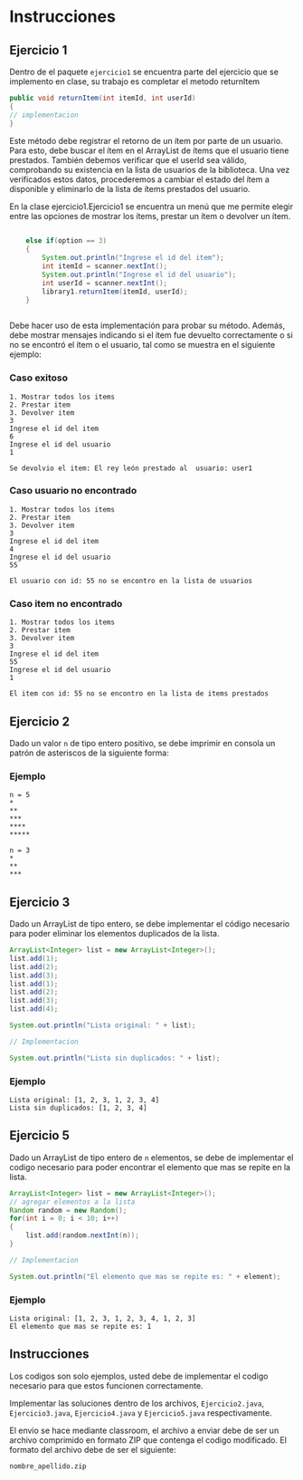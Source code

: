 # Instrucciones

## Ejercicio 1
Dentro de el paquete `ejercicio1` se encuentra parte del ejercicio que se implemento en clase, su trabajo es completar el metodo returnItem

```java
public void returnItem(int itemId, int userId)
{
// implementacion
}
```
Este método debe registrar el retorno de un ítem por parte de un usuario. Para esto, debe buscar el ítem en el ArrayList de ítems que el usuario tiene prestados. También debemos verificar que el userId sea válido, comprobando su existencia en la lista de usuarios de la biblioteca. Una vez verificados estos datos, procederemos a cambiar el estado del ítem a disponible y eliminarlo de la lista de ítems prestados del usuario.

En la clase ejercicio1.Ejercicio1 se encuentra un menú que me permite elegir entre las opciones de mostrar los ítems, prestar un ítem o devolver un ítem.

```java
       
    else if(option == 3)
    {
        System.out.println("Ingrese el id del item");
        int itemId = scanner.nextInt();
        System.out.println("Ingrese el id del usuario");
        int userId = scanner.nextInt();
        library1.returnItem(itemId, userId);
    }
          
```
Debe hacer uso de esta implementación para probar su método. Además, debe mostrar mensajes indicando si el ítem fue devuelto correctamente o si no se encontró el ítem o el usuario, tal como se muestra en el siguiente ejemplo:
### Caso exitoso
```
1. Mostrar todos los items
2. Prestar item
3. Devolver item
3
Ingrese el id del item
6
Ingrese el id del usuario
1

Se devolvio el item: El rey león prestado al  usuario: user1
```
### Caso usuario no encontrado
```
1. Mostrar todos los items
2. Prestar item
3. Devolver item
3
Ingrese el id del item
4
Ingrese el id del usuario
55

El usuario con id: 55 no se encontro en la lista de usuarios
```
### Caso item no encontrado
```
1. Mostrar todos los items
2. Prestar item
3. Devolver item
3
Ingrese el id del item
55
Ingrese el id del usuario
1

El item con id: 55 no se encontro en la lista de items prestados
```

## Ejercicio 2

Dado un valor `n` de tipo entero positivo, se debe imprimir en consola un patrón de asteriscos de la siguiente forma:

### Ejemplo
```
n = 5
*
**
***
****
*****

n = 3
*
**
***
```
## Ejercicio 3

Dado un ArrayList de tipo entero, se debe implementar el código necesario para poder eliminar los elementos duplicados de la lista.

```java
ArrayList<Integer> list = new ArrayList<Integer>();
list.add(1);
list.add(2);
list.add(3);
list.add(1);
list.add(2);
list.add(3);
list.add(4);

System.out.println("Lista original: " + list);

// Implementacion

System.out.println("Lista sin duplicados: " + list);
```

### Ejemplo
```
Lista original: [1, 2, 3, 1, 2, 3, 4]
Lista sin duplicados: [1, 2, 3, 4]
```

## Ejercicio 5

Dado un ArrayList de tipo entero de `n` elementos, se debe de implementar el codigo necesario para poder encontrar el elemento que mas se repite en la lista.

```java
ArrayList<Integer> list = new ArrayList<Integer>();
// agregar elementos a la lista
Random random = new Random();
for(int i = 0; i < 10; i++)
{
    list.add(random.nextInt(n));
}

// Implementacion

System.out.println("El elemento que mas se repite es: " + element);
```

### Ejemplo
```
Lista original: [1, 2, 3, 1, 2, 3, 4, 1, 2, 3]
El elemento que mas se repite es: 1
```

## Instrucciones

Los codigos son solo ejemplos, usted debe de implementar el codigo necesario para que estos funcionen correctamente.

Implementar las soluciones dentro de los archivos, `Ejercicio2.java`, `Ejercicio3.java`, `Ejercicio4.java` y `Ejercicio5.java` respectivamente.

El envio se hace mediante classroom, el archivo a enviar debe de ser un archivo comprimido en formato ZIP que contenga el codigo modificado. El formato del archivo debe de ser el siguiente:
```
nombre_apellido.zip
```